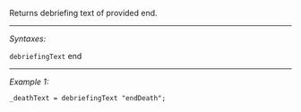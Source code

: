 Returns debriefing text of provided end.


---
*Syntaxes:*

`debriefingText` end

---
*Example 1:*

```sqf
_deathText = debriefingText "endDeath";
```